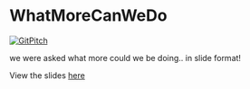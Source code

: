 # WhatMoreCanWeDo
[![GitPitch](https://gitpitch.com/assets/badge.svg)](https://gitpitch.com/FreeCodeCampGuam/WhatMoreCanWeDo/develop?grs=github&t=moon) 
 
we were asked what more could we be doing.. in slide format!

View the slides [here](https://gitpitch.com/FreeCodeCampGuam/WhatMoreCanWeDo/develop?grs=github&t=moon)